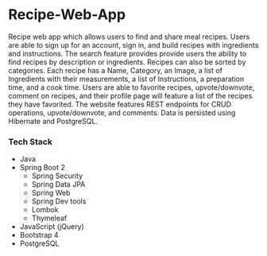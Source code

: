 # Recipe-Web-App

Recipe web app which allows users to find and share meal recipes. Users are able to sign up for an account, sign in, and build recipes with ingredients and instructions. The search feature provides provide users the ability to find recipes by description or ingredients. Recipes can also be sorted by categories. Each recipe has a Name, Category, an Image, a list of Ingredients with their measurements, a list of Instructions, a preparation time, and a cook time. Users are able to favorite recipes, upvote/downvote, comment on recipes, and their profile page will feature a list of the recipes they have favorited. The website features REST endpoints for CRUD operations, upvote/downvote, and comments. Data is persisted using Hibernate and PostgreSQL.

### Tech Stack

- Java
- Spring Boot 2
  - Spring Security
  - Spring Data JPA
  - Spring Web
  - Spring Dev tools
  - Lombok
  - Thymeleaf
- JavaScript (jQuery)
- Bootstrap 4
- PostgreSQL
